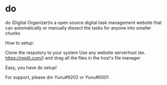 # do
do (Digital Organizer)is a open source digital task management website that can automatically or manually dissect the tasks for anyone into smaller chunks

How to setup:

Clone the respotory to your system
Use any website serverhost (ex. https://replit.com/) and drag all the files in the host's file manager

Easy, you have do setup!

For support, please dm Yunu#9202 or Yunu#0001
